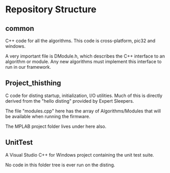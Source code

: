 # Repository Structure

## common

C++ code for all the algorithms. This code is cross-platform, pic32 and windows.

A very important file is DModule.h, which describes the C++ interface to an algorithm or module. Any new algorithms must implement this interface to run in our framework.

## Project_thisthing

C code for disting startup, initialization, I/O utilities. Much of this is directly derived from the "hello disting" provided by Expert Sleepers.

The file "modules.cpp" here has the array of Algorithms/Modules that will be available when running the firmware.

The MPLAB project folder lives under here also.

## UnitTest

A Visual Studio C++ for Windows project containing the unit test suite.

No code in this folder tree is ever run on the disting.

 

